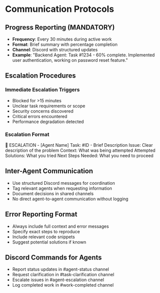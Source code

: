# Communication Protocols

## Progress Reporting (MANDATORY)
- **Frequency**: Every 30 minutes during active work
- **Format**: Brief summary with percentage completion
- **Channel**: Discord with structured updates
- **Example**: "Backend Agent: Task #1234 - 60% complete. Implemented user authentication, working on password reset feature."

## Escalation Procedures
### Immediate Escalation Triggers
- Blocked for >15 minutes
- Unclear task requirements or scope
- Security concerns discovered
- Critical errors encountered
- Performance degradation detected

### Escalation Format
🚨 ESCALATION - [Agent Name]
Task: #ID - Brief Description
Issue: Clear description of the problem
Context: What was being attempted
Attempted Solutions: What you tried
Next Steps Needed: What you need to proceed

## Inter-Agent Communication
- Use structured Discord messages for coordination
- Tag relevant agents when requesting information
- Document decisions in shared channels
- No direct agent-to-agent communication without logging

## Error Reporting Format
- Always include full context and error messages
- Specify exact steps to reproduce
- Include relevant code snippets
- Suggest potential solutions if known

## Discord Commands for Agents
- Report status updates in #agent-status channel
- Request clarification in #task-clarification channel
- Escalate issues in #agent-escalation channel
- Log completed work in #work-completed channel